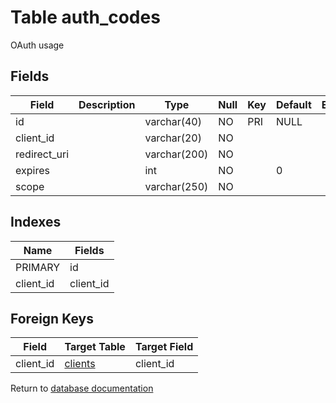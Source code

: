 Table auth_codes
===========

OAuth usage

Fields
------

| Field        | Description | Type         | Null | Key | Default | Extra |
| ------------ | ----------- | ------------ | ---- | --- | ------- | ----- |
| id           |             | varchar(40)  | NO   | PRI | NULL    |       |
| client_id    |             | varchar(20)  | NO   |     |         |       |
| redirect_uri |             | varchar(200) | NO   |     |         |       |
| expires      |             | int          | NO   |     | 0       |       |
| scope        |             | varchar(250) | NO   |     |         |       |

Indexes
------------

| Name | Fields |
|------|--------|
| PRIMARY | id |
| client_id | client_id |

Foreign Keys
------------

| Field | Target Table | Target Field |
|-------|--------------|--------------|
| client_id | [clients](help/database/db_clients) | client_id |

Return to [database documentation](help/database)
